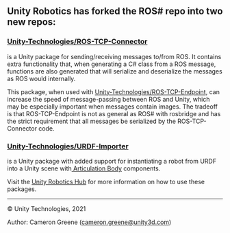 ## Unity Robotics has forked the ROS# repo into two new repos:

### [Unity-Technologies/ROS-TCP-Connector](https://eur01.safelinks.protection.outlook.com/?url=https%3A%2F%2Fgithub.com%2FUnity-Technologies%2FROS-TCP-Connector&data=04|01|martin.bischoff%40siemens.com|7295f464d59b4f18d05d08d8b9ad089c|38ae3bcd95794fd4addab42e1495d55a|1|0|637463500116656222|Unknown|TWFpbGZsb3d8eyJWIjoiMC4wLjAwMDAiLCJQIjoiV2luMzIiLCJBTiI6Ik1haWwiLCJXVCI6Mn0%3D|1000&sdata=8fWdBWdYDpuImkuVxnP3vhj94aDirE%2BeKqrRvi%2BudOk%3D&reserved=0)

is a Unity package for sending/receiving messages to/from ROS. It contains extra functionality that, when generating a C# class from a ROS message, functions are also generated that will serialize and deserialize the messages as ROS would internally.

This package, when used with [Unity-Technologies/ROS-TCP-Endpoint](https://eur01.safelinks.protection.outlook.com/?url=https%3A%2F%2Fgithub.com%2FUnity-Technologies%2FROS-TCP-Endpoint&data=04|01|martin.bischoff%40siemens.com|7295f464d59b4f18d05d08d8b9ad089c|38ae3bcd95794fd4addab42e1495d55a|1|0|637463500116656222|Unknown|TWFpbGZsb3d8eyJWIjoiMC4wLjAwMDAiLCJQIjoiV2luMzIiLCJBTiI6Ik1haWwiLCJXVCI6Mn0%3D|1000&sdata=G7%2Fd5jNpjySjU8l7uE7fl27jF5ssawbOc4rH21ofdcY%3D&reserved=0), can increase the speed of message-passing between ROS and Unity, which may be especially important when messages contain images. The tradeoff is that ROS-TCP-Endpoint is not as general as ROS# with rosbridge and has the strict requirement that all messages be serialized by the ROS-TCP-Connector code.

### [Unity-Technologies/URDF-Importer](https://eur01.safelinks.protection.outlook.com/?url=https%3A%2F%2Fgithub.com%2FUnity-Technologies%2FURDF-Importer&data=04|01|martin.bischoff%40siemens.com|7295f464d59b4f18d05d08d8b9ad089c|38ae3bcd95794fd4addab42e1495d55a|1|0|637463500116666119|Unknown|TWFpbGZsb3d8eyJWIjoiMC4wLjAwMDAiLCJQIjoiV2luMzIiLCJBTiI6Ik1haWwiLCJXVCI6Mn0%3D|1000&sdata=R6edPeF1iCF6tARS6X%2Fm9RM6iXl8mZB6M412375NscI%3D&reserved=0)

is a Unity package with added support for instantiating a robot from URDF into a Unity scene with[ Articulation Body](https://eur01.safelinks.protection.outlook.com/?url=https%3A%2F%2Fblogs.unity3d.com%2F2020%2F05%2F20%2Fuse-articulation-bodies-to-easily-prototype-industrial-designs-with-realistic-motion-and-behavior%2F&data=04|01|martin.bischoff%40siemens.com|7295f464d59b4f18d05d08d8b9ad089c|38ae3bcd95794fd4addab42e1495d55a|1|0|637463500116666119|Unknown|TWFpbGZsb3d8eyJWIjoiMC4wLjAwMDAiLCJQIjoiV2luMzIiLCJBTiI6Ik1haWwiLCJXVCI6Mn0%3D|1000&sdata=5deLUo73r%2FvThtFzAnNtZgsRKOZSEbFVL3qsWa3ONaU%3D&reserved=0) components.

Visit the [Unity Robotics Hub](https://eur01.safelinks.protection.outlook.com/?url=https%3A%2F%2Fgithub.com%2FUnity-Technologies%2FUnity-Robotics-Hub&data=04|01|martin.bischoff%40siemens.com|7295f464d59b4f18d05d08d8b9ad089c|38ae3bcd95794fd4addab42e1495d55a|1|0|637463500116676074|Unknown|TWFpbGZsb3d8eyJWIjoiMC4wLjAwMDAiLCJQIjoiV2luMzIiLCJBTiI6Ik1haWwiLCJXVCI6Mn0%3D|1000&sdata=dMB9FbUDJCp0ztdf2AHVDLe5ayjFig0hOnjNH2RiZHY%3D&reserved=0) for more information on how to use these packages.

---

© Unity Technologies, 2021

Author: Cameron Greene ([cameron.greene@unity3d.com](mailto:cameron.greene@unity3d.com))
